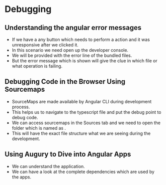 # Debugging

## Understanding the angular error messages

* If we have a any button which needs to perform a action and it was unresponsive after we clicked it.
* In this scenario we need open up the developer console.
* We will be provided with the error line of the bundled files.
* But the error message which is shown will give the clue in which file or what operation is failing.

## Debugging Code in the Browser Using Sourcemaps

* SourceMaps are made available by Angular CLI during development process.
* This helps us to navigate to the typescript file and put the debug point to debug code.
* We can access sourcemaps in the Sources tab and we need to open the folder which is named as .
* This will have the exact file structure what we are seeing during the development.

## Using Augury to Dive into Angular Apps

* We can understand the application.
* We can have a look at the complete dependencies which are used by the apps.